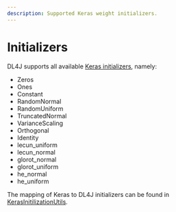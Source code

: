 ```yaml
---
description: Supported Keras weight initializers.
---
```


# Initializers

DL4J supports all available [Keras initializers](https://keras.io/initializers), namely:

* Zeros
* Ones
* Constant
* RandomNormal
* RandomUniform
* TruncatedNormal
* VarianceScaling
* Orthogonal
* Identity
* lecun\_uniform
* lecun\_normal
* glorot\_normal
* glorot\_uniform
* he\_normal
* he\_uniform

The mapping of Keras to DL4J initializers can be found in [KerasInitilizationUtils](https://github.com/eclipse/deeplearning4j/blob/master/deeplearning4j/deeplearning4j-modelimport/src/main/java/org/deeplearning4j/nn/modelimport/keras/utils/KerasInitilizationUtils.java).
